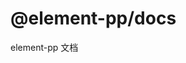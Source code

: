 <!--
 * @Date: 2022-12-28 23:19:12
 * @Author: liting luz.liting@gmail.com
 * @LastEditors: liting luz.liting@gmail.com
 * @LastEditTime: 2022-12-28 23:19:18
 * @FilePath: /element-pp/packages/docs/README.md
-->
# @element-pp/docs

element-pp 文档